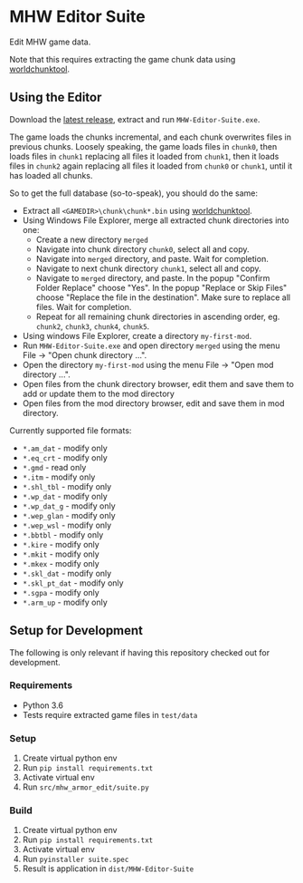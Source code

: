 # MHW Editor Suite

Edit MHW game data.

Note that this requires extracting the game chunk data using
[worldchunktool](https://www.nexusmods.com/monsterhunterworld/mods/6).

## Using the Editor

Download the [latest release](https://github.com/fre-sch/mhw_armor_edit/releases),
extract and run ``MHW-Editor-Suite.exe``.

The game loads the chunks incremental, and each chunk overwrites files in
previous chunks.
Loosely speaking, the game loads files in ``chunk0``, then loads files in
``chunk1`` replacing all files it loaded from ``chunk1``, then it loads files
in ``chunk2`` again replacing all files it loaded from ``chunk0`` or ``chunk1``,
until it has loaded all chunks.

So to get the full database (so-to-speak), you should do the same:

* Extract all ``<GAMEDIR>\chunk\chunk*.bin`` using [worldchunktool](https://www.nexusmods.com/monsterhunterworld/mods/6).
* Using Windows File Explorer, merge all extracted chunk directories into one:
  * Create a new directory ``merged``
  * Navigate into chunk directory ``chunk0``, select all and copy.
  * Navigate into ``merged`` directory, and paste. Wait for completion.
  * Navigate to next chunk directory ``chunk1``, select all and copy.
  * Navigate to ``merged`` directory, and paste. In the popup 
    "Confirm Folder Replace" choose "Yes". In the popup "Replace or Skip Files"
    choose "Replace the file in the destination". Make sure to replace all files. Wait for completion.
  * Repeat for all remaining chunk directories in ascending order, eg. 
    ``chunk2``, ``chunk3``, ``chunk4``, ``chunk5``.
* Using windows File Explorer, create a directory ``my-first-mod``.
* Run ``MHW-Editor-Suite.exe`` and open directory ``merged`` using the menu File -> "Open chunk directory ...".
* Open the directory ``my-first-mod`` using the menu File -> "Open mod directory ...".
* Open files from the chunk directory browser, edit them and save them to add or update them to the mod directory
* Open files from the mod directory browser, edit and save them in mod directory.

Currently supported file formats:

* `*.am_dat` - modify only
* `*.eq_crt` - modify only
* `*.gmd` - read only
* `*.itm` - modify only
* `*.shl_tbl` - modify only
* `*.wp_dat` - modify only
* `*.wp_dat_g` - modify only
* `*.wep_glan` - modify only
* `*.wep_wsl` - modify only
* `*.bbtbl` - modify only
* `*.kire` - modify only
* `*.mkit` - modify only
* `*.mkex` - modify only
* `*.skl_dat` - modify only
* `*.skl_pt_dat` - modify only
* `*.sgpa` - modify only
* `*.arm_up` - modify only

## Setup for Development

The following is only relevant if having this repository checked out for
development.

### Requirements

* Python 3.6
* Tests require extracted game files in ``test/data``

### Setup

1. Create virtual python env
2. Run ``pip install requirements.txt``
3. Activate virtual env
4. Run ``src/mhw_armor_edit/suite.py``

### Build

1. Create virtual python env
2. Run ``pip install requirements.txt``
3. Activate virtual env
4. Run ``pyinstaller suite.spec``
5. Result is application in ``dist/MHW-Editor-Suite``
